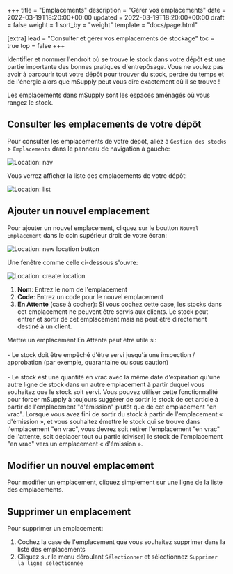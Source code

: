 +++
title = "Emplacements"
description = "Gérer vos emplacements"
date = 2022-03-19T18:20:00+00:00
updated = 2022-03-19T18:20:00+00:00
draft = false
weight = 1
sort_by = "weight"
template = "docs/page.html"

[extra]
lead = "Consulter et gérer vos emplacements de stockage"
toc = true
top = false
+++

Identifier et nommer l'endroit où se trouve le stock dans votre dépôt est une partie importante des bonnes pratiques d'entrepôsage. Vous ne voulez pas avoir à parcourir tout votre dépôt pour trouver du stock, perdre du temps et de l'énergie alors que mSupply peut vous dire exactement où il se trouve !

Les emplacements dans mSupply sont les espaces aménagés où vous rangez le stock. 

## Consulter les emplacements de votre dépôt

Pour consulter les emplacements de votre dépôt, allez à `Gestion des stocks` > `Emplacements` dans le panneau de navigation à gauche: 

![Location: nav](/docs/inventory/loc_gotoloc.png)

Vous verrez afficher la liste des emplacements de votre dépôt: 

![Location: list](/docs/inventory/loc_loclist.png)

## Ajouter un nouvel emplacement

Pour ajouter un nouvel emplacement, cliquez sur le boutton `Nouvel Emplacement` dans le coin supérieur droit de votre écran:

![Location: new location button](/docs/inventory/loc_newlocbutton.png)

Une fenêtre comme celle ci-dessous s'ouvre: 

![Location: create location](/docs/inventory/loc_createloc.png)

1. **Nom**: Entrez le nom de l'emplacement
2. **Code**: Entrez un code pour le nouvel emplacement
3. **En Attente** (case à cocher): Si vous cochez cette case, les stocks dans cet emplacement ne peuvent être servis aux clients. Le stock peut entrer et sortir de cet emplacement mais ne peut être directement destiné à un client. 

<div class="tip">
Mettre un emplacement En Attente peut être utile si: 
<br><br>
- Le stock doit être empêché d'être servi jusqu'à une inspection / approbation (par exemple, quarantaine ou sous caution)
<br><br>
- Le stock est une quantité en vrac avec la même date d'expiration qu'une autre ligne de stock dans un autre emplacement à partir duquel vous souhaitez que le stock soit servi. Vous pouvez utiliser cette fonctionnalité pour forcer mSupply à toujours suggérer de sortir le stock de cet article à partir de l'emplacement "d'émission" plutôt que de cet emplacement "en vrac". Lorsque vous avez fini de sortir du stock à partir de l'emplacement « d'émission », et vous souhaitez émettre le stock qui se trouve dans l'emplacement "en vrac", vous devrez soit retirer l'emplacement "en vrac" de l'attente, soit déplacer tout ou partie (diviser) le stock de l'emplacement "en vrac" vers un emplacement « d'émission ».
</div>

## Modifier un nouvel emplacement

Pour modifier un emplacement, cliquez simplement sur une ligne de la liste des emplacements. 

## Supprimer un emplacement

Pour supprimer un emplacement:
1. Cochez la case de l'emplacement que vous souhaitez supprimer dans la liste des emplacements
2. Cliquez sur le menu déroulant `Sélectionner` et sélectionnez `Supprimer la ligne sélectionnée`